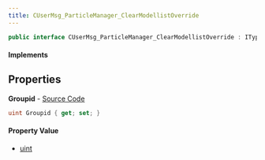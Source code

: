 ```yaml
---
title: CUserMsg_ParticleManager_ClearModellistOverride
---
```


```csharp
public interface CUserMsg_ParticleManager_ClearModellistOverride : ITypedProtobuf<CUserMsg_ParticleManager_ClearModellistOverride>, INativeHandle
```

#### Implements

## Properties

**Groupid** - [Source Code](https://github.com/swiftly-solution/swiftlys2/blob/main/managed/src/SwiftlyS2.Generated/Protobufs/Interfaces/CUserMsg_ParticleManager_ClearModellistOverride.cs#L13)

```csharp
uint Groupid { get; set; }
```

#### Property Value

- [uint](https://learn.microsoft.com/dotnet/api/system.uint32)


